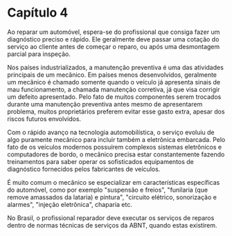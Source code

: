 # Capítulo 4

Ao reparar um automóvel, espera-se do profissional que consiga fazer um diagnóstico preciso e rápido. Ele geralmente deve passar uma cotação do serviço ao cliente antes de começar o reparo, ou após uma desmontagem parcial para inspeção.

Nos países industrializados, a manutenção preventiva é uma das atividades principais de um mecânico. Em países menos desenvolvidos, geralmente um mecânico é chamado somente quando o veículo já apresenta sinais de mau funcionamento, a chamada manutenção corretiva, já que visa corrigir um defeito apresentado. Pelo fato de muitos componentes serem trocados durante uma manutenção preventiva antes mesmo de apresentarem problema, muitos proprietários preferem evitar esse gasto extra, apesar dos riscos futuros envolvidos.

Com o rápido avanço na tecnologia automobilística, o serviço evoluiu de algo puramente mecânico para incluir também a eletrônica embarcada. Pelo fato de os veículos modernos possuírem complexos sistemas eletrônicos e computadores de bordo, o mecânico precisa estar constantemente fazendo treinamentos para saber operar os sofisticados equipamentos de diagnóstico fornecidos pelos fabricantes de veículos.

É muito comum o mecânico se especializar em características específicas do automóvel, como por exemplo "suspensão e freios", "funilaria (que remove amassados da lataria) e pintura", "circuito elétrico, sonorização e alarmes", "injeção eletrônica", chaparia etc.

No Brasil, o profissional reparador deve executar os serviços de reparos dentro de normas técnicas de serviços da ABNT, quando estas existirem.

